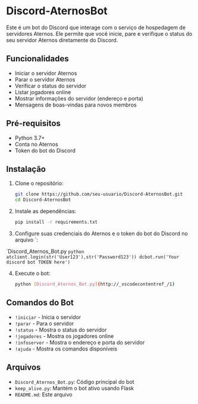 # Discord-AternosBot

Este é um bot do Discord que interage com o serviço de hospedagem de servidores Aternos. Ele permite que você inicie, pare e verifique o status do seu servidor Aternos diretamente do Discord.

## Funcionalidades

- Iniciar o servidor Aternos
- Parar o servidor Aternos
- Verificar o status do servidor
- Listar jogadores online
- Mostrar informações do servidor (endereço e porta)
- Mensagens de boas-vindas para novos membros

## Pré-requisitos

- Python 3.7+
- Conta no Aternos
- Token do bot do Discord

## Instalação

1. Clone o repositório:

    ```sh
    git clone https://github.com/seu-usuario/Discord-AternosBot.git
    cd Discord-AternosBot
    ```

2. Instale as dependências:

    ```sh
    pip install -r requirements.txt
    ```

3. Configure suas credenciais do Aternos e o token do bot do Discord no arquivo `:

`Discord_Aternos_Bot.py    ```python
    atclient.login(str('User123'),str('Password123'))
    dcbot.run('Your discord bot TOKEN here')
    ```

4. Execute o bot:

    ```sh
    python [Discord_Aternos_Bot.py](http://_vscodecontentref_/1)
    ```

## Comandos do Bot

- `!iniciar` - Inicia o servidor
- `!parar` - Para o servidor
- `!status` - Mostra o status do servidor
- `!jogadores` - Mostra os jogadores online
- `!infoserver` - Mostra o endereço e porta do servidor
- `!ajuda` - Mostra os comandos disponíveis

## Arquivos

- `Discord_Aternos_Bot.py`: Código principal do bot
- `keep_alive.py`: Mantém o bot ativo usando Flask
- `README.md`: Este arquivo
